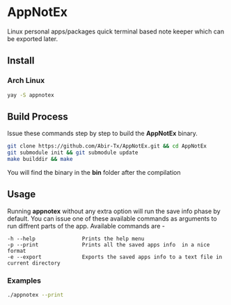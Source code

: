 # AppNotEx
Linux personal apps/packages quick terminal based note keeper which can be exported later.

## Install

### Arch Linux

```bash
yay -S appnotex
```


## Build Process

Issue these commands step by step to build the **AppNotEx** binary. 

```bash
git clone https://github.com/Abir-Tx/AppNotEx.git && cd AppNotEx
git submodule init && git submodule update
make builddir && make
```

You will find the binary in the **bin** folder after the compilation

## Usage

Running **appnotex** without any extra option will run the save info phase by default. You can issue one of these available commands as arguments to run diffrent parts of the app. Available commands are - 

```
-h --help               Prints the help menu
-p --print              Prints all the saved apps info  in a nice format
-e --export             Exports the saved apps info to a text file in current directory

```

### Examples

```bash
./appnotex --print
```

